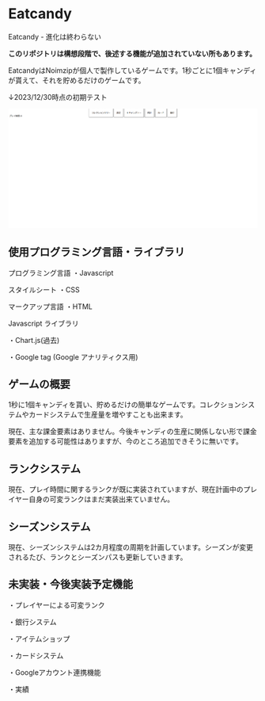 # Eatcandy
Eatcandy - 進化は終わらない

**このリポジトリは構想段階で、後述する機能が追加されていない所もあります。**

EatcandyはNoimzipが個人で製作しているゲームです。1秒ごとに1個キャンディが貰えて、それを貯めるだけのゲームです。

↓2023/12/30時点の初期テスト

![2023/12/30時点の初期テスト](./readme01.png)

## 使用プログラミング言語・ライブラリ

プログラミング言語
・Javascript

スタイルシート
・CSS 

マークアップ言語
・HTML

Javascript ライブラリ

・Chart.js(過去)

・Google tag (Google アナリティクス用)

## ゲームの概要

1秒に1個キャンディを貰い、貯めるだけの簡単なゲームです。コレクションシステムやカードシステムで生産量を増やすことも出来ます。

現在、主な課金要素はありません。今後キャンディの生産に関係しない形で課金要素を追加する可能性はありますが、今のところ追加できそうに無いです。

## ランクシステム

現在、プレイ時間に関するランクが既に実装されていますが、現在計画中のプレイヤー自身の可変ランクはまだ実装出来ていません。

## シーズンシステム

現在、シーズンシステムは2カ月程度の周期を計画しています。シーズンが変更されるたび、ランクとシーズンパスも更新していきます。

## 未実装・今後実装予定機能

・プレイヤーによる可変ランク

・銀行システム

・アイテムショップ

・カードシステム

・Googleアカウント連携機能

・実績